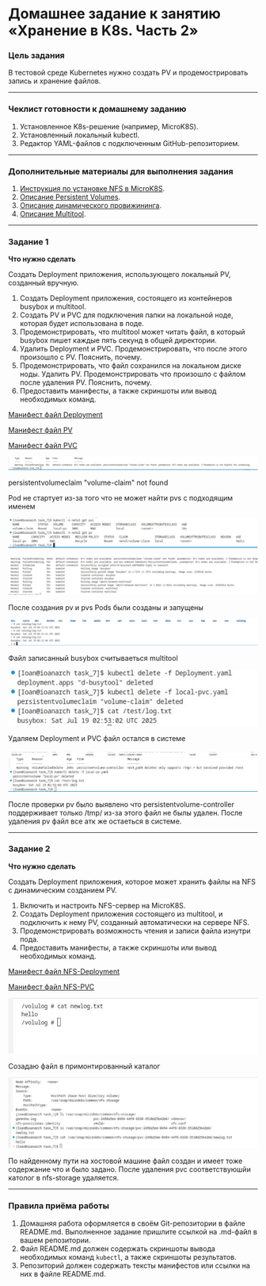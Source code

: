 # Домашнее задание к занятию «Хранение в K8s. Часть 2»

### Цель задания

В тестовой среде Kubernetes нужно создать PV и продемострировать запись и хранение файлов.

------

### Чеклист готовности к домашнему заданию

1. Установленное K8s-решение (например, MicroK8S).
2. Установленный локальный kubectl.
3. Редактор YAML-файлов с подключенным GitHub-репозиторием.

------

### Дополнительные материалы для выполнения задания

1. [Инструкция по установке NFS в MicroK8S](https://microk8s.io/docs/nfs). 
2. [Описание Persistent Volumes](https://kubernetes.io/docs/concepts/storage/persistent-volumes/). 
3. [Описание динамического провижининга](https://kubernetes.io/docs/concepts/storage/dynamic-provisioning/). 
4. [Описание Multitool](https://github.com/wbitt/Network-MultiTool).

------

### Задание 1

**Что нужно сделать**

Создать Deployment приложения, использующего локальный PV, созданный вручную.

1. Создать Deployment приложения, состоящего из контейнеров busybox и multitool.
2. Создать PV и PVC для подключения папки на локальной ноде, которая будет использована в поде.
3. Продемонстрировать, что multitool может читать файл, в который busybox пишет каждые пять секунд в общей директории. 
4. Удалить Deployment и PVC. Продемонстрировать, что после этого произошло с PV. Пояснить, почему.
5. Продемонстрировать, что файл сохранился на локальном диске ноды. Удалить PV.  Продемонстрировать что произошло с файлом после удаления PV. Пояснить, почему.
5. Предоставить манифесты, а также скриншоты или вывод необходимых команд.

[Манифест файл Deployment](./Deployment.yaml)

[Манифест файл PV](./local-pv.yaml)

[Манифест файл PVC](./local-pvc.yaml)

![1](./img/1.jpg)

persistentvolumeclaim "volume-claim" not found

Pod не стартует из-за того что не может найти pvs с подходящим именем

![1_2](./img/1_2.jpg)

![1_3](./img/1_3.jpg)

После создания pv и pvs Pods были созданы и запущены

![2](./img/2.jpg)

Файл записанный busybox считываеться multitool

![3](./img/3.jpg)

Удаляем Deployment и PVC файл остался в системе

![4](./img/4.jpg)
![5](./img/5.jpg)

После проверки pv было выявлено что persistentvolume-controller поддерживает только /tmp/ из-за этого файл не былы удален.
После удаления pv файл все атк же остаеться в системе.

------

### Задание 2

**Что нужно сделать**

Создать Deployment приложения, которое может хранить файлы на NFS с динамическим созданием PV.

1. Включить и настроить NFS-сервер на MicroK8S.
2. Создать Deployment приложения состоящего из multitool, и подключить к нему PV, созданный автоматически на сервере NFS.
3. Продемонстрировать возможность чтения и записи файла изнутри пода. 
4. Предоставить манифесты, а также скриншоты или вывод необходимых команд.

[Манифест файл NFS-Deployment](./dep_nfs.yaml)

[Манифест файл NFS-PVC](./nfs-pvc.yaml)

![6](./img/6.jpg)

Созадаю файл в примонтированный каталог

![7](./img/7.jpg)

По найденному пути на хостовой машине файл создан и имеет тоже содержание что и было задано. После удаления pvc соответствуюшйи католог в nfs-storage удаляется.
 

------

### Правила приёма работы

1. Домашняя работа оформляется в своём Git-репозитории в файле README.md. Выполненное задание пришлите ссылкой на .md-файл в вашем репозитории.
2. Файл README.md должен содержать скриншоты вывода необходимых команд `kubectl`, а также скриншоты результатов.
3. Репозиторий должен содержать тексты манифестов или ссылки на них в файле README.md.
